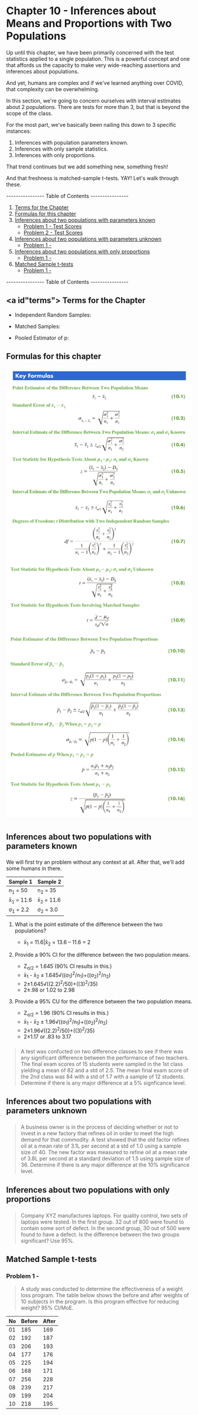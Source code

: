 # Chapter 10 - Inferences about Means and Proportions with Two Populations

Up until this chapter, we have been primarily concerned with the test statistics applied to a single population. This is a powerful concept and one that affords us the capacity to make very wide-reaching assertions and inferences about populations. 

And yet, humans are complex and if we've learned anything over COVID, that complexity can be overwhelming. 

In this section, we're going to concern ourselves with interval estimates about 2 populations. There are tests for more than 3, but that is beyond the scope of the class.

For the most part, we've basically been nailing this down to 3 specific instances: 

1. Inferences with population parameters known.
1. Inferences with only sample statistics.
1. Inferences with only proportions.

That trend continues but we add something new, something fresh!

And that freshness is matched-sample t-tests. YAY! Let's walk through these.

---------------- Table of Contents ---------------- 

1. [Terms for the Chapter](#terms)
1. [Formulas for this chapter](#formulas)
1. [Inferences about two populations with parameters known](#inf2kno)
	* [Problem 1 - Test Scores](#ppk-1)
	* [Problem 2 - Test Scores](#ppk-2)
1. [Inferences about two populations with parameters unknown](#inf2unkno)
	* [Problem 1 - ](#unkno-1)
1. [Inferences about two populations with only proportions](#inf2pop)
	* [Problem 1 - ](#inf2pop-1)
1. [Matched Sample t-tests](#matsampt)
	* [Problem 1 - ](#matsampt-1)

---------------- Table of Contents ---------------- 

## <a id"terms"></a> Terms for the Chapter

* Independent Random Samples:

* Matched Samples:

* Pooled Estimator of p:

## <a id="formulas"></a>Formulas for this chapter

![Formulas for this Chapter](/images/dbm-1.png)
![Formulas for this Chapter](/images/dbm-2.png)

## <a id="inf2kno"></a>Inferences about two populations with parameters known


### <a id="ppk-1"></a> 
We will first try an problem without any context at all. After that, we'll add some humans in there.

|Sample 1|Sample 2|
|--------|--------|
|n<sub>1</sub> = 50|n<sub>2</sub> = 35|
|x̄<sub>1</sub> = 11.6|x̄<sub>2</sub> = 11.6|
|σ<sub>1</sub> = 2.2|σ<sub>2</sub> = 3.0|

1. What is the point estimate of the difference between the two populations?

	* x̄<sub>1</sub> = 11.6|x̄<sub>2</sub> = 13.6 – 11.6 = 2

1. Provide a 90% CI for the difference between the two population means.

	* Z<sub>σ/2</sub> = 1.645 (90% CI results in this.)
	* x̄<sub>1</sub> - x̄<sub>2</sub> ± 1.645√((σ<sub>1</sub>)<sup>2</sup>/n<sub>1</sub>)+((σ<sub>2</sub>)<sup>2</sup>/n<sub>2</sub>) 
	* 2±1.645√((2.2)<sup>2</sup>/50)+((3)<sup>2</sup>/35)
	* 2±.98 or 1.02 to 2.98

1. Provide a 95% CU for the difference between the two population means.

	* Z<sub>σ/2</sub> = 1.96 (90% CI results in this.)
	* x̄<sub>1</sub> - x̄<sub>2</sub> ± 1.96√((σ<sub>1</sub>)<sup>2</sup>/n<sub>1</sub>)+((σ<sub>2</sub>)<sup>2</sup>/n<sub>2</sub>) 
	* 2±1.96√((2.2)<sup>2</sup>/50)+((3)<sup>2</sup>/35)
	* 2±1.17 or .83 to 3.17

### <a id="ppk-2"></a> 

> A test was confucted on two difference classes to see if there was any significant difference between the performance of two teachers. The final exam scores of 15 students were sampled in the 1st class yielding a mean of 82 and a std of 2.5. The mean final exam score of the 2nd class was 84 with a std of 1.7 with a sample of 12 students. Determine if there is any major difference at a 5% signficance level.



## <a id="inf2unkno"></a>Inferences about two populations with parameters unknown

### <a id="unkno-1"></a> 

> A business owner is in the process of deciding whether or not to invest in a new factory that refines oil in order to meet the high demand for that commodity. A test showed that the old factor refines oil at a mean rate of 3.1L per second at a std of 1.0 using a sample size of 40. The new factor was measured to refine oil at a mean rate of 3.8L per second at a standard deviation of 1.5 using sample size of 36. Determine if there is any major difference at the 10% significance level.

## <a id="inf2pop"></a>Inferences about two populations with only proportions

### <a id="inf2pop-1"></a> 

> Company XYZ manufactures laptops. For quality control, two sets of laptops were tested. In the first group. 32 out of 800 were found to contain some sort of defect. In the second group, 30 out of 500 were found to have a defect. Is the difference between the two groups significant? Use 95%.

## <a id="matsampt"></a>Matched Sample t-tests



### <a id="matsampt-1"></a> Problem 1 - 

> A study was conducted to determine the effectiveness of a weight loss program. The table below shows the before and after weights of 10 subjects in the program. Is this program effective for reducing weight? 95% CI/MoE.

|No|Before|After|
|--|------|-----|
|01|185|169|
|02|192|187|
|03|206|193|
|04|177|176|
|05|225|194|
|06|168|171|
|07|256|228|
|08|239|217|
|09|199|204|
|10|218|195|
